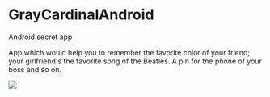 GrayCardinalAndroid
===================

Android secret app


App which would help you to remember the favorite color of your friend; your girlfriend's the favorite song of the Beatles.
A pin for the phone of your boss and so on.

![](/http://i.imgur.com/NBIE030.png)
